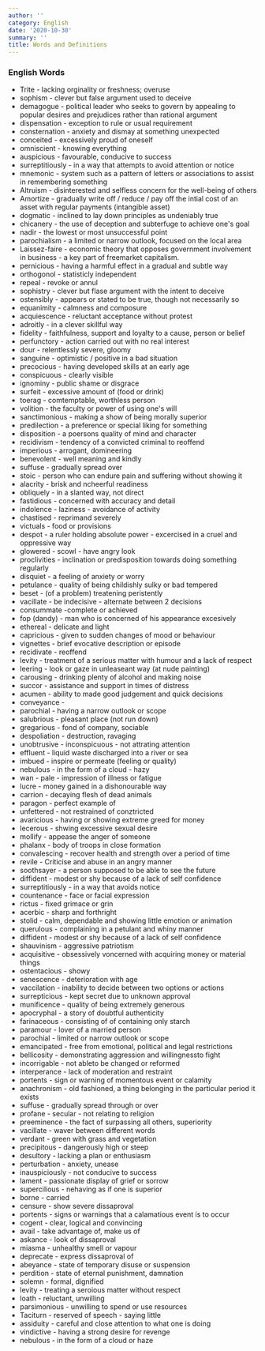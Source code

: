 ```yaml
---
author: ''
category: English
date: '2020-10-30'
summary: ''
title: Words and Definitions
---
```



### English Words

* Trite - lacking orginality or freshness; overuse
* sophism - clever but false argument used to deceive
* demagogue - political leader who seeks to govern by appealing to popular desires and prejudices rather than rational argument
* dispensation - exception to rule or usual requirement
* consternation - anxiety and dismay at something unexpected
* conceited - excessively proud of oneself
* omniscient - knowing everything
* auspicious  - favourable, conducive to success
* surreptitiously - in a way that attempts to avoid attention or notice
* mnemonic - system such as a pattern of letters or associations to assist in remembering something
* Altruism - disinterested and selfless concern for the well-being of others
* Amortize - gradually write off / reduce / pay off the intial cost of an asset with regular payments (intangible asset)
* dogmatic - inclined to lay down principles as undeniably true
* chicanery - the use of deception and subterfuge to achieve one's goal
* nadir - the lowest or most unsuccessful point
* parochialism - a limited or narrow outlook, focused on the local area
* Laissez-faire - economic theory that opposes government involvement in business - a key part of freemarket capitalism.
* pernicious - having a harmful effect in a gradual and subtle way
* orthogonol - statisticly independent
* repeal - revoke or annul
* sophistry - clever but flase argument with the intent to deceive
* ostensibly - appears or stated to be true, though not necessarily so
* equanimity - calmness and composure
* acquiescence - reluctant acceptance without protest
* adroitly - in a clever skillful way
* fidelity - faithfulness, support and loyalty to a cause, person or belief
* perfunctory - action carried out with no real interest
* dour - relentlessly severe, gloomy
* sanguine - optimistic / positive in a bad situation
* precocious - having developed skills at an early age
* conspicuous - clearly visible
* ignominy - public shame or disgrace
* surfeit - excessive amount of (food or drink)
* toerag - comtemptable, worthless person
* volition - the faculty or power of using one's will
* sanctimonious - making a show of being morally superior
* predilection - a preference or special liking for something
* disposition - a poersons quality of mind and character
* recidivism - tendency of a convicted criminal to reoffend
* imperious - arrogant, domineering
* benevolent - well meaning and kindly
* suffuse - gradually spread over
* stoic - person who can endure pain and suffering without showing it
* alacrity - brisk and ncheerful readiness
* obliquely - in a slanted way, not direct
* fastidious - concerned with accuracy and detail
* indolence - laziness - avoidance of activity
* chastised - reprimand severely
* victuals - food or provisions
* despot - a ruler holding absolute power - excercised in a cruel and oppressive way
* glowered - scowl - have angry look
* proclivities - inclination or predisposition towards doing something regularly
* disquiet - a feeling of anxiety or worry
* petulance - quality of being childishly sulky or bad tempered
* beset - (of a problem) treatening peristently
* vacillate - be indecisive - alternate between 2 decisions
* consummate -complete or achieved
* fop (dandy) - man who is concerned of his appearance excesively
* ethereal - delicate and light
* capricious - given to sudden changes of mood or behaviour
* vignettes - brief evocative description or episode
* recidivate - reoffend
* levity - treatment of a serious matter with humour and a lack of respect
* leering - look or gaze in unleaseant way (at nude painting)
* carousing - drinking plenty of alcohol and making noise
* succor - assistance and support in times of distress
* acumen - ability to made good judgement and quick decisions
* conveyance - 
* parochial - having a narrow outlook or scope
* salubrious - pleasant place (not run down)
* gregarious - fond of company, sociable
* despoliation - destruction, ravaging
* unobtrusive - inconspicuous - not attrating attention
* effluent - liquid waste discharged into a river or sea
* imbued - inspire or permeate (feeling or quality)
* nebulous - in the form of a cloud - hazy
* wan - pale - impression of illness or fatigue
* lucre - money gained in a dishonourable way
* carrion - decaying flesh of dead animals
* paragon - perfect example of
* unfettered - not restrained of conztricted
* avaricious - having or showing extreme greed for money
* lecerous - shwing excessive sexual desire
* mollify - appease the anger of someone
* phalanx - body of troops in close formation
* convalescing - recover health and strength over a period of time
* revile - Criticise and abuse in an angry manner
* soothsayer - a person supposed to be able to see the future
* diffident - modest or shy because of a lack of self confidence
* surreptitiously - in a way that avoids notice
* countenance - face or facial expression
* rictus - fixed grimace or grin
* acerbic - sharp and forthright
* stolid - calm, dependable and showing little emotion or animation
* querulous - complaining in a petulant and whiny manner
* diffident - modest or shy because of a lack of self confidence
* shauvinism - aggressive patriotism
* acquisitive - obsessively voncerned with acquiring money or material things
* ostentacious - showy
* senescence - deterioration with age
* vaccilation - inability to decide between two options or actions
* surrepticious - kept secret due to unknown approval
* munificence - quality of being extremely generous
* apocryphal - a story of doubtful authenticity
* farinaceous - consisting of of containing only starch
* paramour - lover of a married person
* parochial - limited or narrow outlook or scope
* emancipated - free from emotional, political and legal restrictions
* bellicosity  - demonstrating aggression and willingnessto fight
* incorrigable - not ableto be changed or reformed
* interperance - lack of moderation and restraint
* portents - sign or warning of momentous event or calamity
* anachronism - old fashioned, a thing belonging in the particular period it exists
* suffuse - gradually spread through or over
* profane - secular - not relating to religion
* preeminence - the fact of surpassing all others, superiority
* vacillate - waver between different words
* verdant - green with grass and vegetation
* precipitous - dangerously high or steep
* desultory - lacking a plan or enthusiasm
* perturbation - anxiety, unease
* inauspiciously - not conducive to success
* lament - passionate display of grief or sorrow
* supercilious - nehaving as if one is superior
* borne - carried
* censure - show severe dissaproval
* portents - signs or warnings that a calamatious event is to occur
* cogent - clear, logical and convincing
* avail - take advantage of, make us of
* askance - look of dissaproval
* miasma - unhealthy smell or vapour
* deprecate - express dissaproval of
* abeyance - state of temporary disuse or suspension
* perdition - state of eternal punishment, damnation
* solemn - formal, dignified
* levity - treating a seroious matter without respect
* loath - reluctant, unwilling
* parsimonious - unwilling to spend or use resources
* Taciturn - reserved of speech - saying little
* assiduity - careful and close attention to what one is doing
* vindictive - having a strong desire for revenge
* nebulous - in the form of a cloud or haze
